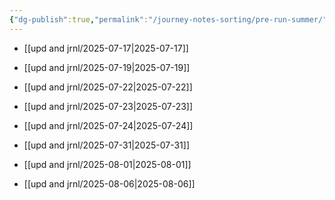 ```yaml
---
{"dg-publish":true,"permalink":"/journey-notes-sorting/pre-run-summer/"}
---
```


- [[upd and jrnl/2025-07-17\|2025-07-17]]
	
- [[upd and jrnl/2025-07-19\|2025-07-19]]
	
- [[upd and jrnl/2025-07-22\|2025-07-22]]
	
- [[upd and jrnl/2025-07-23\|2025-07-23]]
	
- [[upd and jrnl/2025-07-24\|2025-07-24]]
	
- [[upd and jrnl/2025-07-31\|2025-07-31]]
	
- [[upd and jrnl/2025-08-01\|2025-08-01]]
	
- [[upd and jrnl/2025-08-06\|2025-08-06]]